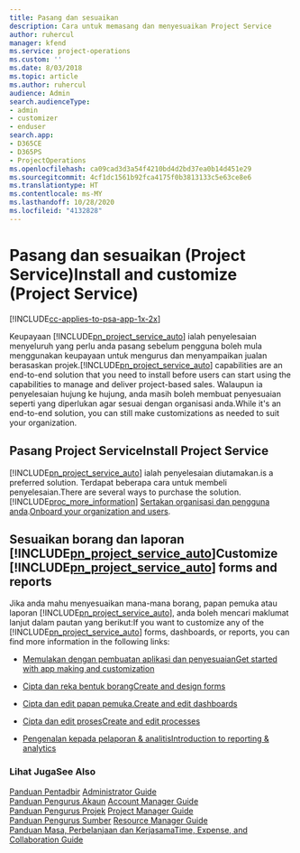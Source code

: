 ```yaml
---
title: Pasang dan sesuaikan
description: Cara untuk memasang dan menyesuaikan Project Service
author: ruhercul
manager: kfend
ms.service: project-operations
ms.custom: ''
ms.date: 8/03/2018
ms.topic: article
ms.author: ruhercul
audience: Admin
search.audienceType:
- admin
- customizer
- enduser
search.app:
- D365CE
- D365PS
- ProjectOperations
ms.openlocfilehash: ca09cad3d3a54f4210bd4d2bd37ea0b14d451e29
ms.sourcegitcommit: 4cf1dc1561b92fca4175f0b3813133c5e63ce8e6
ms.translationtype: HT
ms.contentlocale: ms-MY
ms.lasthandoff: 10/28/2020
ms.locfileid: "4132828"
---
```

# <a name="install-and-customize-project-service"></a><span data-ttu-id="65a9e-103">Pasang dan sesuaikan (Project Service)</span><span class="sxs-lookup"><span data-stu-id="65a9e-103">Install and customize (Project Service)</span></span>

[!INCLUDE[cc-applies-to-psa-app-1x-2x](../includes/cc-applies-to-psa-app-1x-2x.md)]

<span data-ttu-id="65a9e-104">Keupayaan [!INCLUDE[pn_project_service_auto](../includes/pn-project-service-auto.md)] ialah penyelesaian menyeluruh yang perlu anda pasang sebelum pengguna boleh mula menggunakan keupayaan untuk mengurus dan menyampaikan jualan berasaskan projek.</span><span class="sxs-lookup"><span data-stu-id="65a9e-104">[!INCLUDE[pn_project_service_auto](../includes/pn-project-service-auto.md)] capabilities are an end-to-end solution that you need to install before users can start using the capabilities to manage and deliver project-based sales.</span></span> <span data-ttu-id="65a9e-105">Walaupun ia penyelesaian hujung ke hujung, anda masih boleh membuat penyesuaian seperti yang diperlukan agar sesuai dengan organisasi anda.</span><span class="sxs-lookup"><span data-stu-id="65a9e-105">While it's an end-to-end solution, you can still make customizations as needed to suit your organization.</span></span>  
<!-- TODO: I expect to find the information on how to get and install this here. Please find that and add it here. Same for Project Service.--> 
  
## <a name="install-project-service"></a><span data-ttu-id="65a9e-106">Pasang Project Service</span><span class="sxs-lookup"><span data-stu-id="65a9e-106">Install Project Service</span></span>  
 [!INCLUDE[pn_project_service_auto](../includes/pn-project-service-auto.md)] <span data-ttu-id="65a9e-107">ialah penyelesaian diutamakan.</span><span class="sxs-lookup"><span data-stu-id="65a9e-107">is a preferred solution.</span></span> <span data-ttu-id="65a9e-108">Terdapat beberapa cara untuk membeli penyelesaian.</span><span class="sxs-lookup"><span data-stu-id="65a9e-108">There are several ways to purchase the solution.</span></span> [!INCLUDE[proc_more_information](../includes/proc-more-information.md)] <span data-ttu-id="65a9e-109">[Sertakan organisasi dan pengguna anda](https://docs.microsoft.com/dynamics365/customerengagement/on-premises/admin/onboard-your-organization-and-users-to-dynamics-365-online).</span><span class="sxs-lookup"><span data-stu-id="65a9e-109">[Onboard your organization and users](https://docs.microsoft.com/dynamics365/customerengagement/on-premises/admin/onboard-your-organization-and-users-to-dynamics-365-online).</span></span>  
  
## <a name="customize-pn_project_service_auto-forms-and-reports"></a><span data-ttu-id="65a9e-110">Sesuaikan borang dan laporan [!INCLUDE[pn_project_service_auto](../includes/pn-project-service-auto.md)]</span><span class="sxs-lookup"><span data-stu-id="65a9e-110">Customize [!INCLUDE[pn_project_service_auto](../includes/pn-project-service-auto.md)] forms and reports</span></span>  
 <span data-ttu-id="65a9e-111">Jika anda mahu menyesuaikan mana-mana borang, papan pemuka atau laporan [!INCLUDE[pn_project_service_auto](../includes/pn-project-service-auto.md)], anda boleh mencari maklumat lanjut dalam pautan yang berikut:</span><span class="sxs-lookup"><span data-stu-id="65a9e-111">If you want to customize any of the [!INCLUDE[pn_project_service_auto](../includes/pn-project-service-auto.md)] forms, dashboards, or reports, you can find more information in the following links:</span></span>  
  
- [<span data-ttu-id="65a9e-112">Memulakan dengan pembuatan aplikasi dan penyesuaian</span><span class="sxs-lookup"><span data-stu-id="65a9e-112">Get started with app making and customization</span></span>](https://docs.microsoft.com/dynamics365/customerengagement/on-premises/customize/getting-started-customization)  
  
- [<span data-ttu-id="65a9e-113">Cipta dan reka bentuk borang</span><span class="sxs-lookup"><span data-stu-id="65a9e-113">Create and design forms</span></span>](https://docs.microsoft.com/dynamics365/customerengagement/on-premises/customize/create-design-forms)  
  
- [<span data-ttu-id="65a9e-114">Cipta dan edit papan pemuka.</span><span class="sxs-lookup"><span data-stu-id="65a9e-114">Create and edit dashboards</span></span>](https://docs.microsoft.com/dynamics365/customerengagement/on-premises/customize/create-edit-dashboards)  
  
- [<span data-ttu-id="65a9e-115">Cipta dan edit proses</span><span class="sxs-lookup"><span data-stu-id="65a9e-115">Create and edit processes</span></span>](https://docs.microsoft.com/dynamics365/customerengagement/on-premises/customize/guide-staff-through-common-tasks-processes)  
  
- [<span data-ttu-id="65a9e-116">Pengenalan kepada pelaporan & analitis</span><span class="sxs-lookup"><span data-stu-id="65a9e-116">Introduction to reporting & analytics</span></span>](https://docs.microsoft.com/dynamics365/customerengagement/on-premises/analytics/reporting-analytics-with-dynamics-365)  
  
### <a name="see-also"></a><span data-ttu-id="65a9e-117">Lihat Juga</span><span class="sxs-lookup"><span data-stu-id="65a9e-117">See Also</span></span>  
 <span data-ttu-id="65a9e-118">[Panduan Pentadbir](../psa/admin-guide.md) </span><span class="sxs-lookup"><span data-stu-id="65a9e-118">[Administrator Guide](../psa/admin-guide.md) </span></span>  
 <span data-ttu-id="65a9e-119">[Panduan Pengurus Akaun](../psa/account-manager-guide.md) </span><span class="sxs-lookup"><span data-stu-id="65a9e-119">[Account Manager Guide](../psa/account-manager-guide.md) </span></span>  
 <span data-ttu-id="65a9e-120">[Panduan Pengurus Projek](../psa/project-manager-guide.md) </span><span class="sxs-lookup"><span data-stu-id="65a9e-120">[Project Manager Guide](../psa/project-manager-guide.md) </span></span>  
 <span data-ttu-id="65a9e-121">[Panduan Pengurus Sumber](../psa/resource-manager-guide.md) </span><span class="sxs-lookup"><span data-stu-id="65a9e-121">[Resource Manager Guide](../psa/resource-manager-guide.md) </span></span>  
 [<span data-ttu-id="65a9e-122">Panduan Masa, Perbelanjaan dan Kerjasama</span><span class="sxs-lookup"><span data-stu-id="65a9e-122">Time, Expense, and Collaboration Guide</span></span>](../psa/time-expense-collaboration-guide.md)
